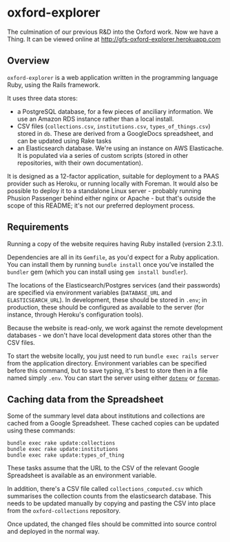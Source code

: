 # oxford-explorer

The culmination of our previous R&amp;D into the Oxford work. Now we have a Thing. It can be viewed online at http://gfs-oxford-explorer.herokuapp.com

## Overview

`oxford-explorer` is a web application written in the programming language Ruby, using the Rails framework.

It uses three data stores:

* a PostgreSQL database, for a few pieces of anciliary information. We use an Amazon RDS instance rather than a local install.
* CSV files (`collections.csv`, `institutions.csv`, `types_of_things.csv`) stored in `db`. These are derived from a GoogleDocs spreadsheet, and can be updated using Rake tasks
* an Elasticsearch database. We're using an instance on AWS Elasticache. It is populated via a series of custom scripts (stored in other repositories, with their own documentation).

It is designed as a 12-factor application, suitable for deployment to a PAAS provider such as Heroku, or running locally with Foreman. It would also be possible to deploy it to a standalone Linux server - probably running Phusion Passenger behind either nginx or Apache - but that's outside the scope of this README; it's not our preferred deployment process.

## Requirements

Running a copy of the website requires having Ruby installed (version 2.3.1).

Dependencies are all in its `Gemfile`, as you'd expect for a Ruby application. You can install them by running `bundle install` once you’ve installed the `bundler` gem (which you can install using `gem install bundler`).

The locations of the Elasticsearch/Postgres services (and their passwords) are specified via environment variables (`DATABASE_URL` and `ELASTICSEARCH_URL`). In development, these should be stored in `.env`; in production, these should be configured as available to the server (for instance, through Heroku's configuration tools).

Because the website is read-only, we work against the remote development databases - we don't have local development data stores other than the CSV files.

To start the website locally, you just need to run `bundle exec rails server` from the application directory. Environment variables can be specified before this command, but to save typing, it's best to store then in a file named simply `.env`. You can start the server using either [`dotenv`][dotenv] or [`foreman`][foreman].

## Caching data from the Spreadsheet

Some of the summary level data about institutions and collections are cached from a Google Spreadsheet. These cached copies can be updated using these commands:

`bundle exec rake update:collections`  
`bundle exec rake update:institutions`  
`bundle exec rake update:types_of_thing`  

These tasks assume that the URL to the CSV of the relevant Google Spreadsheet is available as an environment variable.

In addition, there's a CSV file called `collections_computed.csv` which summarises the collection counts from the elasticsearch database. This needs to be updated manually by copying and pasting the CSV into place from the `oxford-collections` repository.

Once updated, the changed files should be committed into source control and deployed in the normal way.

[dotenv]:https://github.com/bkeepers/dotenv
[foreman]:https://github.com/ddollar/foreman
